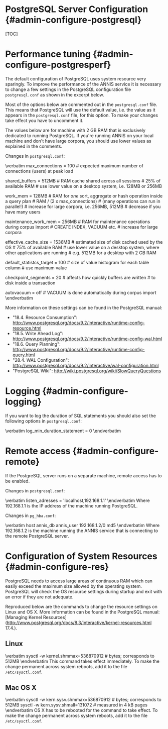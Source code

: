 PostgreSQL Server Configuration {#admin-configure-postgresql}
===============================

[TOC]

Performance tuning {#admin-configure-postgresperf}
==================

The default configuration of PostgreSQL uses system resource very sparingly. To improve the performance of the ANNIS service it is necessary to change a few settings in the PostgreSQL configuration file `postgresql.conf` as shown in the excerpt below.

Most of the options below are commented out in the `postgresql.conf` file. This means that PostgreSQL will use the default value, i.e. the value as it appears in the `postgresql.conf` file, for this option. To make your changes take effect you have to uncomment it.

The values below are for machine with 2 GB RAM that is exclusively dedicated to running PostgreSQL. If you're running ANNIS on your local machine and don't have large corpora, you should use lower values as explained in the comments.

Changes in `postgresql.conf`:

\verbatim
max_connections = 100        # expected maximum number of connections (users) at peak load

shared_buffers = 512MB      # RAM cache shared across all sessions
                            # 25% of available RAM
                            # use lower value on a desktop system, i.e. 128MB or 256MB

work_mem = 128MB            # RAM for *one* sort, aggregate or hash operation inside a query plan 
                            # RAM / (2 x max_connections)
                            # (many operations can run in parallel!)
                            # increase for large corpora, i.e. 256MB, 512MB
                            # decrease if you have many users

maintenance_work_mem = 256MB    # RAM for maintenance operations during corpus import
                                # CREATE INDEX, VACUUM etc.
                                # increase for large corpora

effective_cache_size = 1536MB   # estimated size of disk cached used by the OS
                                # 75% of available RAM
                                # use lower value on a desktop system, where other applications are running
                                # e.g. 512MB for a desktop with 2 GB RAM

default_statistcs_target = 100      # size of value histogram for each table column
                                    # use maximum value

checkpoint_segments = 20    # affects how quickly buffers are written
                            # to disk inside a transaction

autovacuum = off        # VACUUM is done automatically during corpus import
\endverbatim

More information on these settings can be found in the PostgreSQL manual:

- "18.4. Resource Consumption": http://www.postgresql.org/docs/9.2/interactive/runtime-config-resource.html
- "18.5. Write Ahead Log": http://www.postgresql.org/docs/9.2/interactive/runtime-config-wal.html
- "18.6. Query Planning": http://www.postgresql.org/docs/9.2/interactive/runtime-config-query.html 
- "28.4. WAL Configuration": http://www.postgresql.org/docs/9.2/interactive/wal-configuration.html
- "PostgreSQL Wiki": http://wiki.postgresql.org/wiki/SlowQueryQuestions

Logging {#admin-configure-logging}
=======

If you want to log the duration of SQL statements you should also set the following options in `postgresql.conf`:

\verbatim
log_min_duration_statement = 0
\endverbatim

Remote access {#admin-configure-remote}
=============

If the PostgreSQL server runs on a separate machine, remote access has to be enabled.

Changes in `postgresql.conf`:

\verbatim
listen_adresses = 'localhost,192.168.1.1'
\endverbatim
Where 192.168.1.1 is the IP address of the machine running PostgreSQL.

Changes in `pg_hba.conf`:

\verbatim
host annis_db annis_user 192.168.1.2/0 md5
\endverbatim
Where 192.168.1.2 is the machine running the ANNIS service that is connecting to the remote PostgreSQL server.

Configuration of System Resources {#admin-configure-res}
=================================

PostgreSQL needs to access large areas of continuous RAM which can easily exceed the maximum size allowed by the operating system. PostgreSQL will check the OS resource settings during startup and exit with an error if they are not adequate.

Reproduced below are the commands to change the resource settings on Linux and OS X. More information can be found in the PostgreSQL manual: [Managing Kernel Resources](http://www.postgresql.org/docs/8.3/interactive/kernel-resources.html 17.4.).

## Linux ##

\verbatim
sysctl -w kernel.shmmax=536870912   # bytes; corresponds to 512MB
\endverbatim
This command takes effect immediately. To make the change permanent across system reboots, add it to the file `/etc/sysctl.conf`.

## Mac OS X ##

\verbatim
sysctl -w kern.sysv.shmmax=536870912        # bytes; corresponds to 512MB
sysctl -w kern.sysv.shmall=131072           # measured in 4 kB pages
\endverbatim
OS X has to be rebooted for the command to take effect. To make the change permanent across system reboots, add it to the file `/etc/sysctl.conf`.


